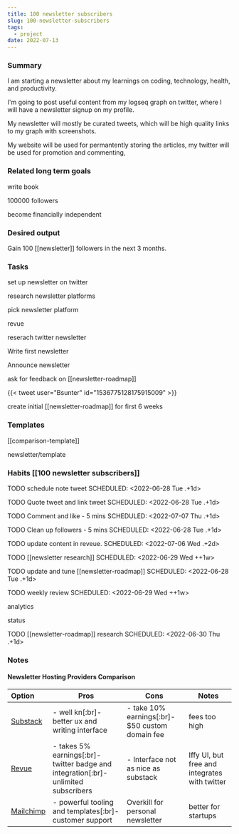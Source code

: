 ```yaml
---
title: 100 newsletter subscribers
slug: 100-newsletter-subscribers
tags:
  - project
date: 2022-07-13
---
```


### Summary


I am starting a newsletter about my learnings on coding, technology, health, and productivity.

I'm going to post useful content from my logseq graph on twitter, where I will have a newsletter signup on my profile.

My newsletter will mostly be curated tweets, which will be high quality links to my graph with screenshots.

My website will be used for permantently storing the articles, my twitter will be used for promotion and commenting,

### Related long term goals


write book

100000 followers

become financially independent

### Desired output


Gain 100 [[newsletter]] followers in the next 3 months.

### Tasks


 set up newsletter on twitter

 research newsletter platforms

 pick newsletter platform

revue

 reserach twitter newsletter

 Write first newsletter

 Announce newsletter

 ask for feedback on [[newsletter-roadmap]]

{{< tweet user="Bsunter" id="1536775128175915009" >}}

 create initial [[newsletter-roadmap]] for first 6 weeks

### Templates


[[comparison-template]]

newsletter/template

### Habits [[100 newsletter subscribers]]


TODO  schedule note tweet
SCHEDULED: <2022-06-28 Tue .+1d>


TODO Quote tweet and link tweet
SCHEDULED: <2022-06-28 Tue .+1d>


TODO Comment and like - 5 mins
SCHEDULED: <2022-07-07 Thu .+1d>


TODO Clean up followers - 5 mins
SCHEDULED: <2022-06-28 Tue .+1d>


TODO update content in reveue.
SCHEDULED: <2022-07-06 Wed .+2d>


TODO [[newsletter research]]
SCHEDULED: <2022-06-29 Wed ++1w>


TODO update and tune [[newsletter-roadmap]]
SCHEDULED: <2022-06-28 Tue .+1d>


TODO weekly review
SCHEDULED: <2022-06-29 Wed ++1w>


analytics

status

TODO  [[newsletter-roadmap]] research
SCHEDULED: <2022-06-30 Thu .+1d>


### Notes


#### Newsletter Hosting Providers Comparison


|Option|Pros|Cons|Notes|
|:---|--|--|--|
|[Substack](https://substack.com/)|- well kn[:br]- better ux and writing interface|- take 10% earnings[:br]- $50 custom domain fee|fees too high |
|[Revue](https://www.getrevue.co/)|- takes 5% earnings[:br]- twitter badge and integration[:br]- unlimited subscribers|- Interface not as nice as substack|Iffy UI, but free and integrates with twitter|
|[Mailchimp](https://mailchimp.com)|- powerful tooling and templates[:br]- customer support|Overkill for personal newsletter|better for startups|

